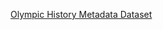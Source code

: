 [Olympic History Metadata Dataset]([https://www.kaggle.com/datasets/tmdb/tmdb-movie-metadata](https://www.kaggle.com/datasets/heesoo37/120-years-of-olympic-history-athletes-and-results))
